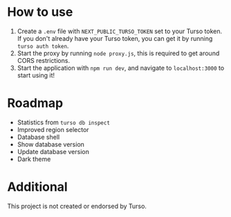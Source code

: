 # How to use
1. Create a `.env` file with `NEXT_PUBLIC_TURSO_TOKEN` set to your Turso token. If you don't already have your Turso token, you can get it by running `turso auth token`.
1. Start the proxy by running `node proxy.js`, this is required to get around CORS restrictions.
2. Start the application with `npm run dev`, and navigate to `localhost:3000` to start using it!

# Roadmap
- Statistics from `turso db inspect`
- Improved region selector
- Database shell
- Show database version
- Update database version
- Dark theme

# Additional
This project is not created or endorsed by Turso.
